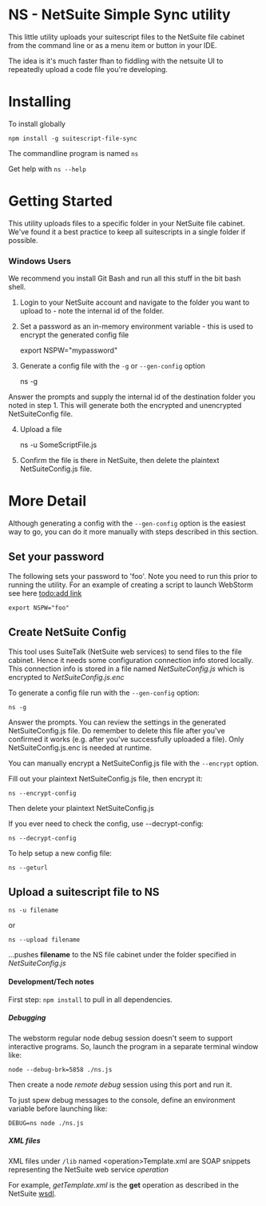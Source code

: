 NS - NetSuite Simple Sync utility
==============================
This little utility uploads your suitescript files to the NetSuite file cabinet from the command line or as a
 menu item or button in your IDE.

The idea is it's much faster fhan to fiddling with the netsuite UI to repeatedly upload a code file you're developing.

# Installing

To install globally

    npm install -g suitescript-file-sync

The commandline program is named `ns`

Get help with `ns --help`

# Getting Started
This utility uploads files to a specific folder in your NetSuite file cabinet. We've found it a best practice to keep
all suitescripts in a single folder if possible.

### Windows Users
We recommend you install Git Bash and run all this stuff in the bit bash shell.

1. Login to your NetSuite account and navigate to the folder you want to upload to - note the internal id of the folder.
2. Set a password as an in-memory environment variable - this is used to encrypt the generated config file


    export NSPW="mypassword"

3. Generate a config file with the `-g` or `--gen-config` option


    ns -g

Answer the prompts and supply the internal id of the destination folder you noted in step 1. This will generate both
the encrypted and unencrypted NetSuiteConfig file.

4. Upload a file


    ns -u SomeScriptFile.js

5. Confirm the file is there in NetSuite, then delete the plaintext NetSuiteConfig.js file.

# More Detail
Although generating a config with the `--gen-config` option is the easiest way to go, you can do it more
manually with steps described in this section.

## Set your password
The following sets your password to 'foo'. Note you need to run this prior to running the utility. For an example
of creating a script to launch WebStorm see here [todo:add link]()

    export NSPW="foo"

## Create NetSuite Config
This tool uses SuiteTalk (NetSuite web services) to send files to the file cabinet. Hence it needs some configuration
connection info stored locally. This connection info is stored in a file named *NetSuiteConfig.js* which is encrypted
to *NetSuiteConfig.js.enc*

To generate a config file run with the `--gen-config` option:

    ns -g

Answer the prompts. You can review the settings in the generated NetSuiteConfig.js file. Do remember to delete this file
after you've confirmed it works (e.g. after you've successfully uploaded a file). Only NetSuiteConfig.js.enc is needed at
runtime.

You can manually encrypt a NetSuiteConfig.js file with the `--encrypt` option.

Fill out your plaintext NetSuiteConfig.js file, then encrypt it:

    ns --encrypt-config

Then delete your plaintext NetSuiteConfig.js

If you ever need to check the config, use --decrypt-config:

    ns --decrypt-config

To help setup a new config file:

    ns --geturl

## Upload a suitescript file to NS

    ns -u filename
or


    ns --upload filename


...pushes __filename__ to the NS file cabinet under the folder specified in _NetSuiteConfig.js_


#### Development/Tech notes

First step: `npm install` to pull in all dependencies.



##### Debugging

The webstorm regular node debug session doesn't seem to support interactive programs. So, launch the program in a 
separate terminal window like:

    node --debug-brk=5858 ./ns.js 
    
Then create a node _remote debug_ session using this port and run it.

To just spew debug messages to the console, define an environment variable before launching like:

    DEBUG=ns node ./ns.js

##### XML files
XML files under `/lib` named \<operation\>Template.xml are SOAP snippets representing the NetSuite web service _operation_

For example, _getTemplate.xml_ is the **get** operation as described in the NetSuite [wsdl](https://webservices.netsuite.com/wsdl/v2014_2_0/netsuite.wsdl).




